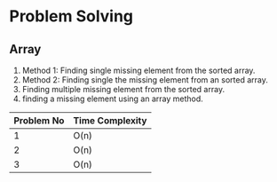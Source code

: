 # Problem Solving

## Array

1. Method 1: Finding single missing element from the sorted array.
2. Method 2: Finding single the missing element from an sorted array.
3. Finding multiple missing element from the sorted array.
4. finding a missing element using an array method.

|Problem No|Time Complexity|
|:-|:-|
|1|O(n)|
|2|O(n)|
|3|O(n)|
